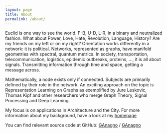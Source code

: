 ```yaml
---
layout: page
title: About
permalink: /about/
---
```


Euclid is one way to see the world. F-B, U-D, L-R, in a binary and neutralized fashion. What about Power, Love, Hate, Revolution, Language, History? Are my friends on my left or on my right? Orientation works differently in a network: it is political. Networks, represented as graphs, have manifold geometries with spectral, quantum metrics. In society, transportation, telecommunication, logistics, epidemic outbreaks, proteins, ..., it is all about signals. Transmitting information through time and space, getting a message across.

Mathematically, a node exists only if connected. Subjects are primarily defined by their role in the network. An exciting approach on the topic is Representation Learning on Graphs as exemplified by Jure Leskovic, Thomas Kipf and other researchers who merge Graph Theory, Signal Processing and Deep Learning.

My focus is on applications in Architecture and the City. For more information about my background, have a look at my [homepage](http://anagno.com/)


You can find relevant source code at GitHub:
[GAnagno][GAnagno-organization] /
[GAnagno](https://github.com/GAnagno/Social-Web)


[GAnagno-organization]: https://github.com/GAnagno
